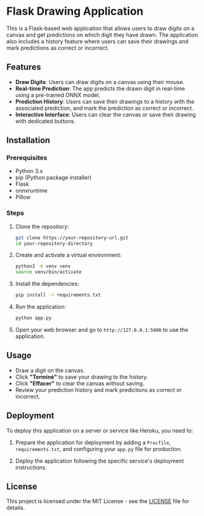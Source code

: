 # Flask Drawing Application

This is a Flask-based web application that allows users to draw digits on a canvas and get predictions on which digit they have drawn. The application also includes a history feature where users can save their drawings and mark predictions as correct or incorrect.

## Features

- **Draw Digits**: Users can draw digits on a canvas using their mouse.
- **Real-time Prediction**: The app predicts the drawn digit in real-time using a pre-trained ONNX model.
- **Prediction History**: Users can save their drawings to a history with the associated prediction, and mark the prediction as correct or incorrect.
- **Interactive Interface**: Users can clear the canvas or save their drawing with dedicated buttons.

## Installation

### Prerequisites

- Python 3.x
- pip (Python package installer)
- Flask
- onnxruntime
- Pillow

### Steps

1. Clone the repository:
    ```bash
    git clone https://your-repository-url.git
    cd your-repository-directory
    ```

2. Create and activate a virtual environment:
    ```bash
    python3 -m venv venv
    source venv/bin/activate
    ```

3. Install the dependencies:
    ```bash
    pip install -r requirements.txt
    ```

4. Run the application:
    ```bash
    python app.py
    ```

5. Open your web browser and go to `http://127.0.0.1:5000` to use the application.

## Usage

- Draw a digit on the canvas.
- Click **"Terminé"** to save your drawing to the history.
- Click **"Effacer"** to clear the canvas without saving.
- Review your prediction history and mark predictions as correct or incorrect.

## Deployment

To deploy this application on a server or service like Heroku, you need to:

1. Prepare the application for deployment by adding a `Procfile`, `requirements.txt`, and configuring your `app.py` file for production.

2. Deploy the application following the specific service's deployment instructions.

## License

This project is licensed under the MIT License - see the [LICENSE](LICENSE) file for details.

